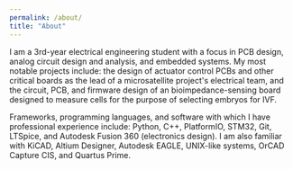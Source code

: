 ```yaml
---
permalink: /about/
title: "About"
---
```


I am a 3rd-year electrical engineering student with a focus in PCB design, analog circuit design and analysis, and embedded systems. My most notable projects include: the design of actuator control PCBs and other critical boards as the lead of a microsatellite project's electrical team, and the circuit, PCB, and firmware design of an bioimpedance-sensing board designed to measure cells for the purpose of selecting embryos for IVF. 

Frameworks, programming languages, and software with which I have professional experience include: Python, C++, PlatformIO, STM32, Git, LTSpice, and Autodesk Fusion 360 (electronics design). I am also familiar with KiCAD, Altium Designer, Autodesk EAGLE, UNIX-like systems, OrCAD Capture CIS, and Quartus Prime.
